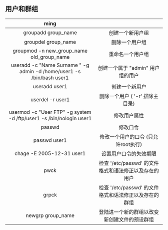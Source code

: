 ## 用户和群组 
|ming||
|:----:|:----:|
groupadd group_name | 创建一个新用户组 
groupdel group_name  |删除一个用户组 
groupmod -n new_group_name old_group_name | 重命名一个用户组 
useradd -c "Name Surname " -g admin -d /home/user1 -s /bin/bash user1  |创建一个属于 "admin" 用户组的用户 
useradd user1 |创建一个新用户 
userdel -r user1 |删除一个用户 ( '-r' 排除主目录) 
usermod -c "User FTP" -g system -d /ftp/user1 -s /bin/nologin user1  |修改用户属性 
passwd | 修改口令 
passwd user1 | 修改一个用户的口令 (只允许root执行) 
chage -E 2005-12-31 user1 | 设置用户口令的失效期限 
pwck |检查 '/etc/passwd' 的文件格式和语法修正以及存在的用户 
grpck |检查 '/etc/passwd' 的文件格式和语法修正以及存在的群组 
newgrp group_name |登陆进一个新的群组以改变新创建文件的预设群组 

